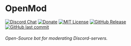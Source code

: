 # OpenMod 

[![Discord Chat](https://img.shields.io/discord/737228376267292723.svg?color=orange&style=flat-square)](https://discord.gg/PAWwUB5)
[![Donate](https://img.shields.io/badge/$-support-orange.svg?style=flat-square)](https://donate.stream/arslee)
[![MIT License](https://img.shields.io/apm/l/atomic-design-ui.svg?color=blue&style=flat-square)](https://github.com/OpenBots-Discord/OpenMod/blob/main/LICENSE)
[![GitHub Release](https://img.shields.io/github/release/OpenBots-Discord/OpenMod.svg?color=blue&style=flat-square)](https://github.com/OpenBots-Discord/OpenMod/releases) 
[![GitHub last commit](https://img.shields.io/github/last-commit/OpenBots-Discord/OpenMod.svg?style=flat-square)]()

###### Open-Source bot for moderating Discord-servers.